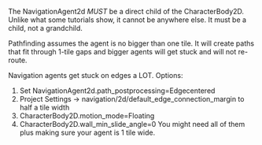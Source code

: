 The NavigationAgent2d *MUST* be a direct child of the CharacterBody2D. 
Unlike what some tutorials show, it cannot be anywhere else. 
It must be a child, not a grandchild.

Pathfinding assumes the agent is no bigger than one tile. 
It will create paths that fit through 1-tile gaps and bigger
agents will get stuck and will not re-route.

Navigation agents get stuck on edges a LOT. Options:
1. Set NavigationAgent2d.path_postprocessing=Edgecentered
2. Project Settings -> navigation/2d/default_edge_connection_margin to half a tile width
3. CharacterBody2D.motion_mode=Floating
4. CharacterBody2D.wall_min_slide_angle=0
You might need all of them plus making sure your agent is 1 tile wide.

